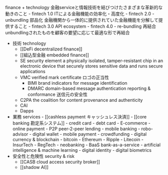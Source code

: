 finance + technology
金融serviceと情報技術を結びつけたさまざまな革新的な動きのこと
        - fintech 1.0
            ITによる金融機能の効率化・高度化
        - fintech 2.0
            - unbundling 部品化
                金融機関から一体的に提供されていた金融機能を分解して提供すること
        - fintech 3.0
            API ecosystem
        - fintech 4.0
            - re-bundling 再結合
                unbundlingされたものを顧客の要望に応じて最適な形で再結合
- 技術 technology
    - [[DeFi decentralized finance]]
    - [[組込型金融 embedded finance]]
    - SE security element
        a physically isolated, tamper-resistant chip in an electronic device that securely stores sensitive data and runs secure applications
    - VMC verified mark certificate
        ロゴの正当性
        - BIMI brand indicators for message identification
        - DMARC domain-based message authentication reporting & conformance
            送信元の安全性
    - C2PA
        the coalition for content provenance and authenticity  
    - CAI
    - Dapps
- 業務 services
        - [[cashless payment キャッシュレス決済]]
        - [[core banking 勘定系システム]]
        - credit card
        - debt card
        - E-commerce 
        - online payment
        - P2P peer-2-peer lending
        - mobile banking
        - robo-advisor
        - digital wallet 
        - mobile payment
        - crowdfunding
        - digital currency & blockchain
            - bitcoin
            - Ethereum
            - Ripple
            - Litecoin
        - InsurTech
        - RegTech
        - neobanking
        - BaaS bank-as-a-service
        - artificial intelligence & machine learning
        - digital identity 
        - digital biometrics
- 安全性と危険性 security & risk
    - [[CASB cloud access security broker]]
    - [[shadow AI]]